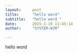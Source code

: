 ```yaml
---
layout:     post
title:      "hello word"
subtitle:   "hello word "
date:       2025-1-19 11:45:14
author:     "SYSTEM-WJM"

---
```



hello word
